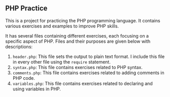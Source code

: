 ## PHP Practice

This is a project for practicing the PHP programming language. It contains various exercises and examples to improve PHP skills.

It has several files containing different exercises, each focusing on a specific aspect of PHP. Files and their purposes are given below with descriptions:

1. `header.php`: This file sets the output to plain text format. I include this file in every other file using the `require` statement.
2. `syntax.php`: This file contains exercises related to PHP syntax.
3. `comments.php`: This file contains exercises related to adding comments in PHP code.
4. `variables.php`: This file contains exercises related to declaring and using variables in PHP.
